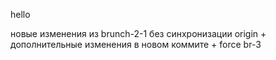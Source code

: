 hello


новые изменения из brunch-2-1 без синхронизации origin + дополнительные изменения в новом коммите + force
br-3

